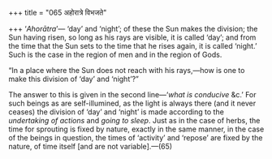 +++
title = "065 अहोरात्रे विभजते"

+++
‘*Ahorātra*’— ‘day’ and ‘night’; of these the Sun makes the division;
the Sun having risen, so long as his rays are visible, it is called
‘day’; and from the time that the Sun sets to the time that he rises
again, it is called ‘night.’ Such is the case in the region of men and
in the region of Gods.

“In a place where the Sun does not reach with his rays,—how is one to
make this division of ‘day’ and ‘night’?”

The answer to this is given in the second line—‘*what is conducive* &c.’
For such beings as are self-illumined, as the light is always there (and
it never ceases) the division of ‘day’ and ‘night’ is made according to
the *undertaking of actions* and *going to sleep*. Just as in the case
of herbs, the time for sprouting is fixed by nature, exactly in the same
manner, in the case of the beings in question, the times of ‘activity’
and ‘repose’ are fixed by the nature, of time itself \[and are not
variable\].—(65)


